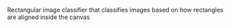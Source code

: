 Rectangular image classifier that classifies images based on how
rectangles are aligned inside the canvas
